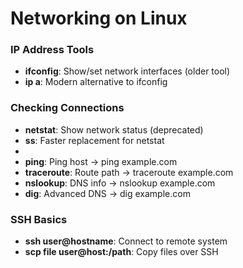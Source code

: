 #  Networking on Linux
### IP Address Tools
- **ifconfig**: Show/set network interfaces (older tool)
- **ip a**: Modern alternative to ifconfig

### Checking Connections
- **netstat**: Show network status (deprecated)
- **ss**: Faster replacement for netstat
- 
- **ping**: Ping host -> ping example.com
- **traceroute**: Route path -> traceroute example.com
- **nslookup**: DNS info -> nslookup example.com
- **dig**: Advanced DNS -> dig example.com

### SSH Basics
- **ssh user@hostname**: Connect to remote system
- **scp file user@host:/path**: Copy files over SSH